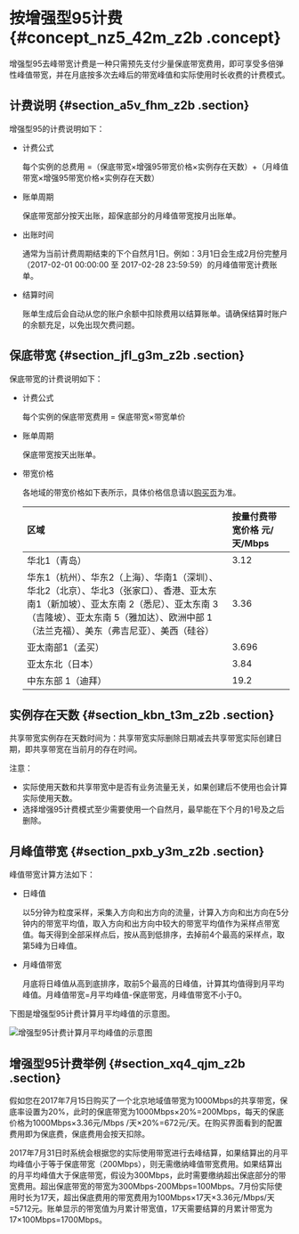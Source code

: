 # 按增强型95计费 {#concept_nz5_42m_z2b .concept}

增强型95去峰带宽计费是一种只需预先支付少量保底带宽费用，即可享受多倍弹性峰值带宽，并在月底按多次去峰后的带宽峰值和实际使用时长收费的计费模式。

## 计费说明 {#section_a5v_fhm_z2b .section}

增强型95的计费说明如下：

-   计费公式

    每个实例的总费用 =（保底带宽×增强95带宽价格×实例存在天数）+（月峰值带宽×增强95带宽价格×实例存在天数）

-   账单周期

    保底带宽部分按天出账，超保底部分的月峰值带宽按月出账单。

-   出账时间

    通常为当前计费周期结束的下个自然月1日。例如：3月1日会生成2月份完整月（2017-02-01 00:00:00 至 2017-02-28 23:59:59）的月峰值带宽计费账单。

-   结算时间

    账单生成后会自动从您的账户余额中扣除费用以结算账单。请确保结算时账户的余额充足，以免出现欠费问题。


## 保底带宽 {#section_jfl_g3m_z2b .section}

保底带宽的计费说明如下：

-   计费公式

    每个实例的保底带宽费用 = 保底带宽×带宽单价

-   账单周期

    保底带宽按天出账单。

-   带宽价格

    各地域的带宽价格如下表所示，具体价格信息请以[购买页](https://common-buy.aliyun.com/?spm=5176.11451019.0.0.227ff9df1WQZo8&commodityCode=cbwp#/buy)为准。

    |区域|按量付费带宽价格 元/天/Mbps|
    |:-|:----------------|
    |华北1（青岛）|3.12|
    |华东1（杭州）、华东2（上海）、华南1（深圳）、华北2（北京）、华北3（张家口）、香港、亚太东南1（新加坡）、亚太东南 2（悉尼）、亚太东南 3（吉隆坡）、亚太东南 5（雅加达）、欧洲中部 1（法兰克福）、美东（弗吉尼亚）、美西（硅谷）|3.36|
    |亚太南部1（孟买）|3.696|
    |亚太东北（日本）|3.84|
    |中东东部 1（迪拜）|19.2|


## 实例存在天数 {#section_kbn_t3m_z2b .section}

共享带宽实例存在天数时间为：共享带宽实际删除日期减去共享带宽实际创建日期，即共享带宽在当前月的存在时间。

注意：

-   实际使用天数和共享带宽中是否有业务流量无关，如果创建后不使用也会计算实际使用天数。
-   选择增强95计费模式至少需要使用一个自然月，最早能在下个月的1号及之后删除。

## 月峰值带宽 {#section_pxb_y3m_z2b .section}

峰值带宽计算方法如下：

-   日峰值

    以5分钟为粒度采样，采集入方向和出方向的流量，计算入方向和出方向在5分钟内的带宽平均值，取入方向和出方向中较大的带宽平均值作为采样点带宽值。每天得到全部采样点后，按从高到低排序，去掉前4个最高的采样点，取第5峰为日峰值。

-   月峰值带宽

    月底将日峰值从高到底排序，取前5个最高的日峰值，计算其均值得到月平均峰值。月峰值带宽=月平均峰值-保底带宽，月峰值带宽不小于0。


下图是增强型95计费计算月平均峰值的示意图。

![增强型95计费计算月平均峰值的示意图](http://static-aliyun-doc.oss-cn-hangzhou.aliyuncs.com/assets/img/19067/156802628611142_zh-CN.png)

## 增强型95计费举例 {#section_xq4_qjm_z2b .section}

假如您在2017年7月15日购买了一个北京地域值带宽为1000Mbps的共享带宽，保底率设置为20%，此时的保底带宽为1000Mbps×20%=200Mbps，每天的保底价格为1000Mbps×3.36元/Mbps /天×20%=672元/天。在购买界面看到的配置费用即为保底费，保底费用会按天扣除。

2017年7月31日时系统会根据您的实际使用带宽进行去峰结算，如果结算出的月平均峰值小于等于保底带宽（200Mbps），则无需缴纳峰值带宽费用。如果结算出的月平均峰值大于保底带宽，假设为300Mbps，此时需要缴纳超出保底部分的带宽费用。超出保底带宽的带宽为300Mbps-200Mbps=100Mbps。7月份实际使用时长为17天，超出保底费用的带宽费用为100Mbps×17天×3.36元/Mbps/天=5712元。账单显示的带宽值为月累计带宽值，17天需要结算的月累计带宽为17×100Mbps=1700Mbps。

